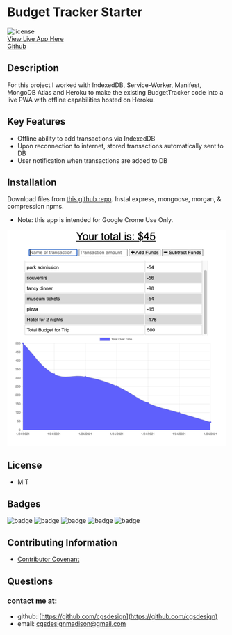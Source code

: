 # Budget Tracker Starter
![license](https://img.shields.io/badge/MIT-License-brightgreen)
<br>
 [View Live App Here](https://floating-fortress-49753.herokuapp.com/)
<br>
 [Github](https://github.com/cgsdesign/budget-tracker)

## Description 

For this project I worked with IndexedDB, Service-Worker, Manifest, MongoDB Atlas and Heroku to make the existing BudgetTracker code into a live PWA with offline capabilities hosted on Heroku.

## Key Features
* Offline ability to add transactions via IndexedDB
* Upon reconnection to internet, stored transactions automatically sent to DB
* User notification when transactions are added to DB

## Installation
Download files from [this github repo](https://github.com/cgsdesign/E-CommerceBackEnd). Instal express, mongoose, morgan, & compression npms. 
* Note: this app is intended for Google Crome Use Only.

![Budget-Tracker](./LiveAppStill.png)

## License
* MIT

## <a name="badge">Badges</a>

![badge](https://img.shields.io/badge/IndexedDB-orange)
![badge](https://img.shields.io/badge/MongoDBAtlas-brightgreen)
![badge](https://img.shields.io/badge/ServiceWorkers-brightgreen)
![badge](https://img.shields.io/badge/JS-brightgreen)
![badge](https://img.shields.io/badge/Heroku-brightgreen)

## <a name="contributing">Contributing Information</a>
* [Contributor Covenant](https://www.contributor-covenant.org/)

## <a name="questions">Questions</a>
### contact me at: 
* github: [https://github.com/cgsdesign](https://github.com/cgsdesign)
* email: [cgsdesignmadison@gmail.com](cgsdesignmadison@gmail.com)
